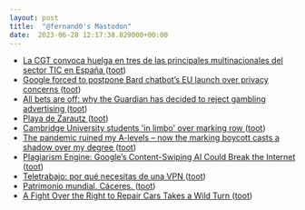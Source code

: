 ```yaml
---
layout: post
title:  "@fernand0's Mastodon"
date:  2023-06-28 12:17:38.829000+00:00
---
```

*  [La CGT convoca huelga en tres de las principales multinacionales del sector TIC en España ](http://www.cgtinformatica.org/es/contenido/la-cgt-convoca-huelga-en-tres-de-las-principales-multinacionales-del-sector-tic-en-espan) ([toot](https://mastodon.social/@fernand0/110621796520907169))
*  [Google forced to postpone Bard chatbot’s EU launch over privacy concerns ](https://www.politico.eu/article/google-postpone-bard-chatbot-eu-launch-privacy-concern) ([toot](https://mastodon.social/@fernand0/110621627228102983))
*  [All bets are off: why the Guardian has decided to reject gambling advertising ](https://www.theguardian.com/help/insideguardian/2023/jun/15/why-the-guardian-has-decided-to-reject-gambling-advertisin) ([toot](https://mastodon.social/@fernand0/110621375079260175))
*  [Playa de Zarautz ](https://www.flickr.com/photos/fernand0/53007948878) ([toot](https://mastodon.social/@fernand0/110621269145809808))
*  [Cambridge University students 'in limbo' over marking row ](https://www.bbc.com/news/uk-england-cambridgeshire-6589671) ([toot](https://mastodon.social/@fernand0/110621150771044418))
*  [The pandemic ruined my A-levels – now the marking boycott casts a shadow over my degree ](https://www.theguardian.com/commentisfree/2023/jun/12/pandemic-a-levels-marking-boycott-university-degre) ([toot](https://mastodon.social/@fernand0/110620839603495721))
*  [Plagiarism Engine: Google’s Content-Swiping AI Could Break the Internet ](https://www.tomshardware.com/news/google-sge-break-interne) ([toot](https://mastodon.social/@fernand0/110620701991286504))
*  [Teletrabajo: por qué necesitas de una VPN ](https://www.pandasecurity.com/es/mediacenter/seguridad/teletrabajo-vpn) ([toot](https://mastodon.social/@fernand0/110617392265956729))
*  [Patrimonio mundial. Cáceres. ](https://avecesunafoto.wordpress.com/2023/06/27/patrimonio-mundial-caceres) ([toot](https://mastodon.social/@fernand0/110617315765522864))
*  [A Fight Over the Right to Repair Cars Takes a Wild Turn ](https://www.wired.com/story/right-to-repair-cars-hackers) ([toot](https://mastodon.social/@fernand0/110617133321329319))
